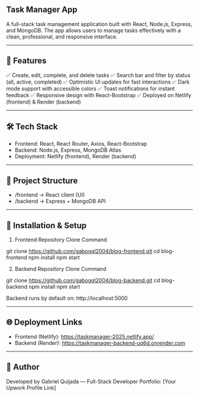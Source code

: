 ## Task Manager App

A full-stack task management application built with React, Node.js, Express, and MongoDB. The app allows users to manage tasks effectively with a clean, professional, and responsive interface.

---

## 🚀 Features

✅ Create, edit, complete, and delete tasks
✅ Search bar and filter by status (all, active, completed)
✅ Optimistic UI updates for fast interactions
✅ Dark mode support with accessible colors
✅ Toast notifications for instant feedback
✅ Responsive design with React-Bootstrap
✅ Deployed on Netlify (frontend) & Render (backend)

---

## 🛠️  Tech Stack

- Frontend: React, React Router, Axios, React-Bootstrap
- Backend: Node.js, Express, MongoDB Atlas
- Deployment: Netlify (frontend), Render (backend)

---

## 📂 Project Structure

- /frontend → React client (UI)
- /backend → Express + MongoDB API

---

## 🔧 Installation & Setup

1. Frontend Repository Clone Command

git clone https://github.com/gabogql2004/blog-frontend.git
cd blog-frontend
npm install
npm start

2. Backend Repository Clone Command

git clone https://github.com/gabogql2004/blog-backend.git
cd blog-backend
npm install
npm start

Backend runs by default on: http://localhost:5000

---

## 🌐 Deployment Links

- Frontend (Netlify): https://taskmanager-2025.netlify.app/
- Backend (Render): https://taskmanager-backend-uq6d.onrender.com

---

## 👤 Author
Developed by Gabriel Quijada — Full-Stack Developer
Portfolio: [Your Upwork Profile Link]
